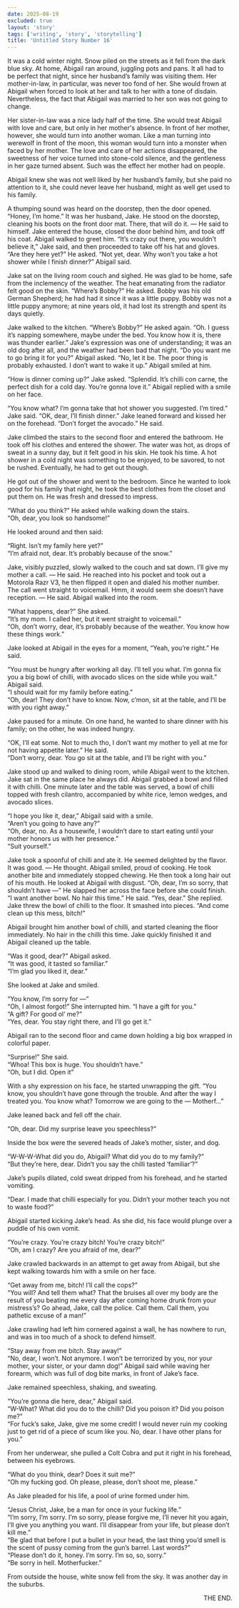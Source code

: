 ```yaml
---
date: 2025-08-19
excluded: true
layout: 'story'
tags: ['writing', 'story', 'storytelling']
title: 'Untitled Story Number 16'
---
```


It was a cold winter night. Snow piled on the streets as it fell from the dark blue sky. At home, Abigail ran around, juggling pots and pans. It all had to be perfect that night, since her husband’s family was visiting them. Her mother-in-law, in particular, was never too fond of her. She would frown at Abigail when forced to look at her and talk to her with a tone of disdain. Nevertheless, the fact that Abigail was married to her son was not going to change.

Her sister-in-law was a nice lady half of the time. She would treat Abigail with love and care, but only in her mother's absence. In front of her mother, however, she would turn into another woman. Like a man turning into werewolf in front of the moon, this woman would turn into a monster when faced by her mother. The love and care of her actions disappeared, the sweetness of her voice turned into stone-cold silence, and the gentleness in her gaze turned absent. Such was the effect her mother had on people.

Abigail knew she was not well liked by her husband’s family, but she paid no attention to it, she could never leave her husband, might as well get used to his family.

A thumping sound was heard on the doorstep, then the door opened. “Honey, I’m home.” It was her husband, Jake. He stood on the doorstep, cleaning his boots on the front door mat. There, that will do it. — He said to himself. Jake entered the house, closed the door behind him, and took off his coat. Abigail walked to greet him. “It’s crazy out there, you wouldn’t believe it,” Jake said, and then proceeded to take off his hat and gloves. “Are they here yet?” He asked. “Not yet, dear. Why won’t you take a hot shower while I finish dinner?” Abigail said.

Jake sat on the living room couch and sighed. He was glad to be home, safe from the inclemency of the weather. The heat emanating from the radiator felt good on the skin. “Where’s Bobby?” He asked. Bobby was his old German Shepherd; he had had it since it was a little puppy. Bobby was not a little puppy anymore; at nine years old, it had lost its strength and spent its days quietly.

Jake walked to the kitchen. “Where’s Bobby?” He asked again. “Oh. I guess it’s napping somewhere, maybe under the bed. You know how it is, there was thunder earlier.” Jake's expression was one of understanding; it was an old dog after all, and the weather had been bad that night. “Do you want me to go bring it for you?” Abigail asked. “No, let it be. The poor thing is probably exhausted. I don’t want to wake it up.” Abigail smiled at him.

“How is dinner coming up?” Jake asked. “Splendid. It’s chilli con carne, the perfect dish for a cold day. You’re gonna love it.” Abigail replied with a smile on her face.

“You know what? I’m gonna take that hot shower you suggested. I’m tired.” Jake said. “OK, dear, I’ll finish dinner.” Jake leaned forward and kissed her on the forehead. “Don’t forget the avocado.” He said.

Jake climbed the stairs to the second floor and entered the bathroom. He took off his clothes and entered the shower. The water was hot, as drops of sweat in a sunny day, but it felt good in his skin. He took his time. A hot shower in a cold night was something to be enjoyed, to be savored, to not be rushed. Eventually, he had to get out though.

He got out of the shower and went to the bedroom. Since he wanted to look good for his family that night, he took the best clothes from the closet and put them on. He was fresh and dressed to impress.

“What do you think?” He asked while walking down the stairs.  
“Oh, dear, you look so handsome!”  

He looked around and then said:

“Right. Isn’t my family here yet?”  
“I’m afraid not, dear. It’s probably because of the snow.”  

Jake, visibly puzzled, slowly walked to the couch and sat down. I’ll give my mother a call. — He said. He reached into his pocket and took out a Motorola Razr V3, he then flipped it open and dialed his mother number. The call went straight to voicemail. Hmm, it would seem she doesn’t have reception. — He said. Abigail walked into the room.

“What happens, dear?” She asked.  
“It’s my mom. I called her, but it went straight to voicemail.”  
“Oh, don’t worry, dear, it’s probably because of the weather. You know how these things work.”  

Jake looked at Abigail in the eyes for a moment, “Yeah, you’re right.” He said.

“You must be hungry after working all day. I’ll tell you what. I’m gonna fix you a big bowl of chilli, with avocado slices on the side while you wait.” Abigail said.  
“I should wait for my family before eating.”  
“Oh, dear! They don’t have to know. Now, c’mon, sit at the table, and I’ll be with you right away.”  

Jake paused for a minute. On one hand, he wanted to share dinner with his family; on the other, he was indeed hungry.

“OK, I’ll eat some. Not to much tho, I don’t want my mother to yell at me for not having appetite later.” He said.  
“Don’t worry, dear. You go sit at the table, and I’ll be right with you.”  

Jake stood up and walked to dining room, while Abigail went to the kitchen. Jake sat in the same place he always did. Abigail grabbed a bowl and filled it with chilli. One minute later and the table was served, a bowl of chilli topped with fresh cilantro, accompanied by white rice, lemon wedges, and avocado slices.

“I hope you like it, dear,” Abigail said with a smile.  
“Aren’t you going to have any?”  
“Oh, dear, no. As a housewife, I wouldn’t dare to start eating until your mother honors us with her presence.”  
“Suit yourself.”  

Jake took a spoonful of chilli and ate it. He seemed delighted by the flavor. It was good. — He thought. Abigail smiled, proud of cooking. He took another bite and immediately stopped chewing. He then took a long hair out of his mouth. He looked at Abigail with disgust. “Oh, dear, I’m so sorry, that shouldn’t have —” He slapped her across the face before she could finish. “I want another bowl. No hair this time.” He said. “Yes, dear.” She replied. Jake threw the bowl of chilli to the floor. It smashed into pieces. “And come clean up this mess, bitch!”

Abigail brought him another bowl of chilli, and started cleaning the floor immediately. No hair in the chilli this time. Jake quickly finished it and Abigail cleaned up the table.

“Was it good, dear?” Abigail asked.  
“It was good, it tasted so familiar.”  
“I’m glad you liked it, dear.”  

She looked at Jake and smiled.

“You know, I’m sorry for —”  
“Oh, I almost forgot!” She interrupted him. “I have a gift for you.”  
“A gift? For good ol’ me?”  
“Yes, dear. You stay right there, and I’ll go get it.”  

Abigail ran to the second floor and came down holding a big box wrapped in colorful paper.

“Surprise!” She said.  
“Whoa! This box is huge. You shouldn’t have.”  
“Oh, but I did. Open it”  

With a shy expression on his face, he started unwrapping the gift. “You know, you shouldn’t have gone through the trouble. And after the way I treated you. You know what? Tomorrow we are going to the — Motherf…”

Jake leaned back and fell off the chair.

“Oh, dear. Did my surprise leave you speechless?”

Inside the box were the severed heads of Jake’s mother, sister, and dog.

“W-W-W-What did you do, Abigail? What did you do to my family?”  
“But they’re here, dear. Didn’t you say the chilli tasted ‘familiar’?”

Jake’s pupils dilated, cold sweat dripped from his forehead, and he started vomiting.

“Dear. I made that chilli especially for you. Didn’t your mother teach you not to waste food?”

Abigail started kicking Jake’s head. As she did, his face would plunge over a puddle of his own vomit.

“You’re crazy. You’re crazy bitch! You’re crazy bitch!”  
“Oh, am I crazy? Are you afraid of me, dear?”

Jake crawled backwards in an attempt to get away from Abigail, but she kept walking towards him with a smile on her face.

“Get away from me, bitch! I’ll call the cops?”  
“You will? And tell them what? That the bruises all over my body are the result of you beating me every day after coming home drunk from your mistress’s? Go ahead, Jake, call the police. Call them. Call them, you pathetic excuse of a man!”

Jake crawling had left him cornered against a wall, he has nowhere to run, and was in too much of a shock to defend himself.

“Stay away from me bitch. Stay away!”  
“No, dear, I won’t. Not anymore. I won’t be terrorized by you, nor your mother, your sister, or your damn dog!” Abigail said while waving her forearm, which was full of dog bite marks, in front of Jake’s face.

Jake remained speechless, shaking, and sweating.

“You’re gonna die here, dear,” Abigail said.  
“W-What? What did you do to the chilli? Did you poison it? Did you poison me?”  
“For fuck’s sake, Jake, give me some credit! I would never ruin my cooking just to get rid of a piece of scum like you. No, dear. I have other plans for you.”

From her underwear, she pulled a Colt Cobra and put it right in his forehead, between his eyebrows.

“What do you think, dear? Does it suit me?”  
“Oh my fucking god. Oh please, please, don’t shoot me, please.”

As Jake pleaded for his life, a pool of urine formed under him.

“Jesus Christ, Jake, be a man for once in your fucking life.”  
“I’m sorry, I’m sorry. I’m so sorry, please forgive me, I’ll never hit you again, I’ll give you anything you want. I’ll disappear from your life, but please don’t kill me.”  
“Be glad that before I put a bullet in your head, the last thing you’d smell is the scent of pussy coming from the gun’s barrel. Last words?”  
“Please don’t do it, honey. I’m sorry. I’m so, so, sorry.”  
“Be sorry in hell. Motherfucker.”

From outside the house, white snow fell from the sky. It was another day in the suburbs.

<p style="text-align:right">THE END.</p>
